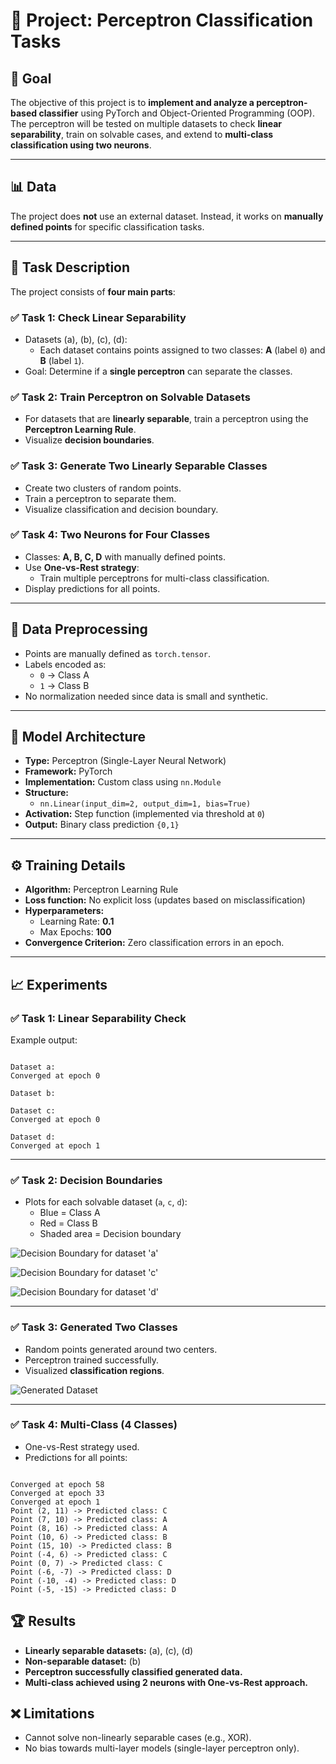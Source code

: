 # 📌 Project: Perceptron Classification Tasks

## 🎯 Goal
The objective of this project is to **implement and analyze a perceptron-based classifier** using PyTorch and Object-Oriented Programming (OOP).  
The perceptron will be tested on multiple datasets to check **linear separability**, train on solvable cases, and extend to **multi-class classification using two neurons**.

---

## 📊 Data
The project does **not** use an external dataset. Instead, it works on **manually defined points** for specific classification tasks. 

---

## 📄 Task Description

The project consists of **four main parts**:


### ✅ Task 1: Check Linear Separability
- Datasets (a), (b), (c), (d):
  - Each dataset contains points assigned to two classes: **A** (label `0`) and **B** (label `1`).
- Goal: Determine if a **single perceptron** can separate the classes.


### ✅ Task 2: Train Perceptron on Solvable Datasets
- For datasets that are **linearly separable**, train a perceptron using the **Perceptron Learning Rule**.
- Visualize **decision boundaries**.


### ✅ Task 3: Generate Two Linearly Separable Classes
- Create two clusters of random points.
- Train a perceptron to separate them.
- Visualize classification and decision boundary.


### ✅ Task 4: Two Neurons for Four Classes
- Classes: **A, B, C, D** with manually defined points.
- Use **One-vs-Rest strategy**:
  - Train multiple perceptrons for multi-class classification.
- Display predictions for all points.


---

## 🔄 Data Preprocessing
- Points are manually defined as `torch.tensor`.
- Labels encoded as:
  - `0` → Class A
  - `1` → Class B
- No normalization needed since data is small and synthetic.

---

## 🧠 Model Architecture
- **Type:** Perceptron (Single-Layer Neural Network)
- **Framework:** PyTorch
- **Implementation:** Custom class using `nn.Module`
- **Structure:**
  - `nn.Linear(input_dim=2, output_dim=1, bias=True)`
- **Activation:** Step function (implemented via threshold at `0`)
- **Output:** Binary class prediction `{0,1}`

---

## ⚙️ Training Details
- **Algorithm:** Perceptron Learning Rule
- **Loss function:** No explicit loss (updates based on misclassification)
- **Hyperparameters:**
  - Learning Rate: **0.1**
  - Max Epochs: **100**
- **Convergence Criterion:** Zero classification errors in an epoch.

---

## 📈 Experiments

### ✅ Task 1: Linear Separability Check
Example output:

```

Dataset a:
Converged at epoch 0

Dataset b:

Dataset c:
Converged at epoch 0

Dataset d:
Converged at epoch 1

```


---

### ✅ Task 2: Decision Boundaries
- Plots for each solvable dataset (`a`, `c`, `d`):
  - Blue = Class A
  - Red = Class B
  - Shaded area = Decision boundary

![Decision Boundary for dataset 'a'](image.png)

![Decision Boundary for dataset 'c'](image-1.png)

![Decision Boundary for dataset 'd'](image-2.png)

---

### ✅ Task 3: Generated Two Classes
- Random points generated around two centers.
- Perceptron trained successfully.
- Visualized **classification regions**.

![Generated Dataset](image-3.png)

---

### ✅ Task 4: Multi-Class (4 Classes)
- One-vs-Rest strategy used.
- Predictions for all points:

```

Converged at epoch 58
Converged at epoch 33
Converged at epoch 1
Point (2, 11) -> Predicted class: C
Point (7, 10) -> Predicted class: A
Point (8, 16) -> Predicted class: A
Point (10, 6) -> Predicted class: B
Point (15, 10) -> Predicted class: B
Point (-4, 6) -> Predicted class: C
Point (0, 7) -> Predicted class: C
Point (-6, -7) -> Predicted class: D
Point (-10, -4) -> Predicted class: D
Point (-5, -15) -> Predicted class: D

```

## 🏆 Results
- **Linearly separable datasets:** (a), (c), (d)
- **Non-separable dataset:** (b)
- **Perceptron successfully classified generated data.**
- **Multi-class achieved using 2 neurons with One-vs-Rest approach.**

## ❌ Limitations
- Cannot solve non-linearly separable cases (e.g., XOR).
- No bias towards multi-layer models (single-layer perceptron only).